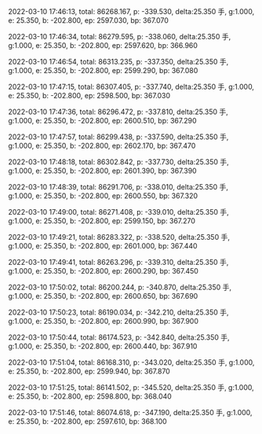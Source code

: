 2022-03-10 17:46:13, total: 86268.167, p: -339.530, delta:25.350 手, g:1.000, e: 25.350, b: -202.800, ep: 2597.030, bp: 367.070

2022-03-10 17:46:34, total: 86279.595, p: -338.060, delta:25.350 手, g:1.000, e: 25.350, b: -202.800, ep: 2597.620, bp: 366.960

2022-03-10 17:46:54, total: 86313.235, p: -337.350, delta:25.350 手, g:1.000, e: 25.350, b: -202.800, ep: 2599.290, bp: 367.080

2022-03-10 17:47:15, total: 86307.405, p: -337.740, delta:25.350 手, g:1.000, e: 25.350, b: -202.800, ep: 2598.500, bp: 367.030

2022-03-10 17:47:36, total: 86296.472, p: -337.810, delta:25.350 手, g:1.000, e: 25.350, b: -202.800, ep: 2600.510, bp: 367.290

2022-03-10 17:47:57, total: 86299.438, p: -337.590, delta:25.350 手, g:1.000, e: 25.350, b: -202.800, ep: 2602.170, bp: 367.470

2022-03-10 17:48:18, total: 86302.842, p: -337.730, delta:25.350 手, g:1.000, e: 25.350, b: -202.800, ep: 2601.390, bp: 367.390

2022-03-10 17:48:39, total: 86291.706, p: -338.010, delta:25.350 手, g:1.000, e: 25.350, b: -202.800, ep: 2600.550, bp: 367.320

2022-03-10 17:49:00, total: 86271.408, p: -339.010, delta:25.350 手, g:1.000, e: 25.350, b: -202.800, ep: 2599.150, bp: 367.270

2022-03-10 17:49:21, total: 86283.322, p: -338.520, delta:25.350 手, g:1.000, e: 25.350, b: -202.800, ep: 2601.000, bp: 367.440

2022-03-10 17:49:41, total: 86263.296, p: -339.310, delta:25.350 手, g:1.000, e: 25.350, b: -202.800, ep: 2600.290, bp: 367.450

2022-03-10 17:50:02, total: 86200.244, p: -340.870, delta:25.350 手, g:1.000, e: 25.350, b: -202.800, ep: 2600.650, bp: 367.690

2022-03-10 17:50:23, total: 86190.034, p: -342.210, delta:25.350 手, g:1.000, e: 25.350, b: -202.800, ep: 2600.990, bp: 367.900

2022-03-10 17:50:44, total: 86174.523, p: -342.840, delta:25.350 手, g:1.000, e: 25.350, b: -202.800, ep: 2600.440, bp: 367.910

2022-03-10 17:51:04, total: 86168.310, p: -343.020, delta:25.350 手, g:1.000, e: 25.350, b: -202.800, ep: 2599.940, bp: 367.870

2022-03-10 17:51:25, total: 86141.502, p: -345.520, delta:25.350 手, g:1.000, e: 25.350, b: -202.800, ep: 2598.800, bp: 368.040

2022-03-10 17:51:46, total: 86074.618, p: -347.190, delta:25.350 手, g:1.000, e: 25.350, b: -202.800, ep: 2597.610, bp: 368.100